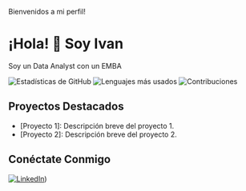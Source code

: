 Bienvenidos a mi perfil!

# ¡Hola! 👋 Soy Ivan

Soy un Data Analyst con un EMBA


![Estadísticas de GitHub](https://github-readme-stats.vercel.app/api?username=tuusuario&show_icons=true&theme=radical)
![Lenguajes más usados](https://github-readme-stats.vercel.app/api/top-langs/?username=tuusuario&layout=compact&theme=radical)
![Contribuciones](https://github-readme-streak-stats.herokuapp.com/?user=tuusuario&theme=radical)

## Proyectos Destacados

- [Proyecto 1]: Descripción breve del proyecto 1.
- [Proyecto 2]: Descripción breve del proyecto 2.

## Conéctate Conmigo

[![LinkedIn](https://img.shields.io/badge/LinkedIn-Perfil-blue)]([https://www.linkedin.com/in/ivan-quintana/))

<!--
**iquin13/iquin13** is a ✨ _special_ ✨ repository because its `README.md` (this file) appears on your GitHub profile.

Here are some ideas to get you started:

- 🔭 I’m currently working on ...
- 🌱 I’m currently learning ...
- 👯 I’m looking to collaborate on ...
- 🤔 I’m looking for help with ...
- 💬 Ask me about ...
- 📫 How to reach me: ...
- 😄 Pronouns: ...
- ⚡ Fun fact: ...
-->

